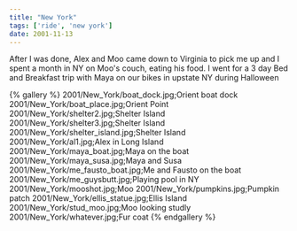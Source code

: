 ```yaml
---
title: "New York"
tags: ['ride', 'new york']
date: 2001-11-13
---
```


After I was done, Alex and Moo came down to Virginia to pick me up and I spent a month in NY on Moo's couch, eating his food.  I went for a 3 day Bed and Breakfast trip with Maya on our bikes in upstate NY during Halloween

{% gallery %} 
2001/New_York/boat_dock.jpg;Orient boat dock
2001/New_York/boat_place.jpg;Orient Point
2001/New_York/shelter2.jpg;Shelter Island
2001/New_York/shelter3.jpg;Shelter Island
2001/New_York/shelter_island.jpg;Shelter Island
2001/New_York/al1.jpg;Alex in Long Island
2001/New_York/maya_boat.jpg;Maya on the boat
2001/New_York/maya_susa.jpg;Maya and Susa
2001/New_York/me_fausto_boat.jpg;Me and Fausto on the boat
2001/New_York/me_guysbutt.jpg;Playing pool in NY
2001/New_York/mooshot.jpg;Moo
2001/New_York/pumpkins.jpg;Pumpkin patch
2001/New_York/ellis_statue.jpg;Ellis Island
2001/New_York/stud_moo.jpg;Moo looking studly
2001/New_York/whatever.jpg;Fur coat
{% endgallery %}
